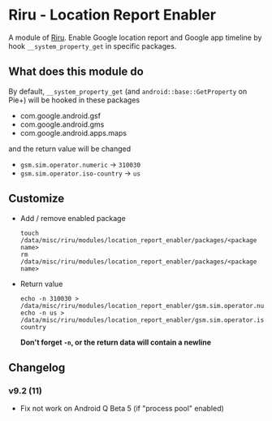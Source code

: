 # Riru - Location Report Enabler

A module of [Riru](https://github.com/RikkaApps/Riru). Enable Google location report and Google app timeline by hook `__system_property_get` in specific packages.

## What does this module do

By default, `__system_property_get` (and `android::base::GetProperty` on Pie+) will be hooked in these packages

* com.google.android.gsf
* com.google.android.gms
* com.google.android.apps.maps

and the return value will be changed

* `gsm.sim.operator.numeric` -> `310030`
* `gsm.sim.operator.iso-country` -> `us`

## Customize

* Add / remove enabled package

  ```
  touch /data/misc/riru/modules/location_report_enabler/packages/<package name>
  rm /data/misc/riru/modules/location_report_enabler/packages/<package name>
  ```

* Return value
  
  ```
  echo -n 310030 > /data/misc/riru/modules/location_report_enabler/gsm.sim.operator.numeric
  echo -n us > /data/misc/riru/modules/location_report_enabler/gsm.sim.operator.iso-country
  ```

  **Don't forget `-n`, or the return data will contain a newline**
  
## Changelog

### v9.2 (11)

- Fix not work on Android Q Beta 5 (if "process pool" enabled)